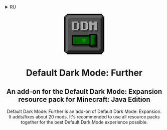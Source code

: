 <details>
<summary>RU</summary>

<p align="center">
    <img src="pack.png" />
    <h1 align="center">Default Dark Mode: Further</h1>
    <h2 align="center">Дополнение к набору ресурсов «Default Dark Mode: Expansion» для Minecraft: Java Edition</h2>
</p>

<p align="center">
    Default Dark Mode: Further это дополнение к Default Dark Mode: Expansion. Оно добавляет и исправляет около 20 модов. Рекомендуется использовать все наборы ресурсов вместе для получения наилучшего опыта использования Default Dark Mode.
</p>

</details>

<p align="center">
    <img src="pack.png" />
    <h1 align="center">Default Dark Mode: Further</h1>
    <h2 align="center">An add-on for the Default Dark Mode: Expansion resource pack for Minecraft: Java Edition</h2>
</p>

<p align="center">
    Default Dark Mode: Further is an add-on of Default Dark Mode: Expansion. It adds/fixes about 20 mods. It's recommended to use all resource packs together for the best Default Dark Mode experience possible.
</p>